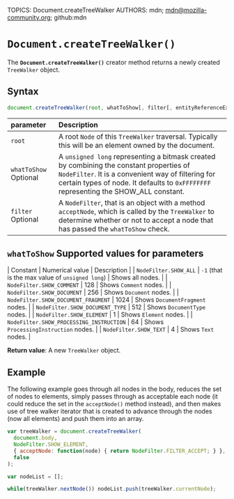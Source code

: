 TOPICS: Document.createTreeWalker
AUTHORS: mdn; mdn@mozilla-community.org; github:mdn

# `Document.createTreeWalker()`

The **`Document.createTreeWalker()`** creator method returns a newly created `TreeWalker` object.

## Syntax

```javascript
document.createTreeWalker(root, whatToShow[, filter[, entityReferenceExpansion]]);
```

| parameter | Description |
| :-- | :-- |
| `root` | A root `Node` of this `TreeWalker` traversal. Typically this will be an element owned by the document. |
| `whatToShow` Optional | A `unsigned long` representing a bitmask created by combining the constant properties of `NodeFilter`. It is a convenient way of filtering for certain types of node. It defaults to `0xFFFFFFFF` representing the SHOW_ALL constant. |
| `filter` Optional | A `NodeFilter`, that is an object with a method `acceptNode`, which is called by the `TreeWalker` to determine whether or not to accept a node that has passed the `whatToShow` check. |

## `whatToShow` Supported values for parameters

| Constant | Numerical value | Description |
| `NodeFilter.SHOW_ALL` | `-1` (that is the max value of `unsigned long`) | Shows all nodes. |
| `NodeFilter.SHOW_COMMENT` | 128 | Shows `Comment` nodes. |
| `NodeFilter.SHOW_DOCUMENT` | 256 | Shows `Document` nodes. |
| `NodeFilter.SHOW_DOCUMENT_FRAGMENT` | 1024 | Shows `DocumentFragment` nodes. |
| `NodeFilter.SHOW_DOCUMENT_TYPE` | 512 | Shows `DocumentType` nodes. |
| `NodeFilter.SHOW_ELEMENT` | 1 | Shows `Element` nodes. |
| `NodeFilter.SHOW_PROCESSING_INSTRUCTION` | 64 | Shows `ProcessingInstruction` nodes. |
| `NodeFilter.SHOW_TEXT` | 4 | Shows `Text` nodes. |

**Return value**: A new `TreeWalker` object.

## Example

The following example goes through all nodes in the body, reduces the set of nodes to elements,
simply passes through as acceptable each node (it could reduce the set in the `acceptNode()` method
instead), and then makes use of tree walker iterator that is created to advance through the nodes
(now all elements) and push them into an array.

```javascript
var treeWalker = document.createTreeWalker(
  document.body,
  NodeFilter.SHOW_ELEMENT,
  { acceptNode: function(node) { return NodeFilter.FILTER_ACCEPT; } },
  false
);

var nodeList = [];

while(treeWalker.nextNode()) nodeList.push(treeWalker.currentNode);
```
